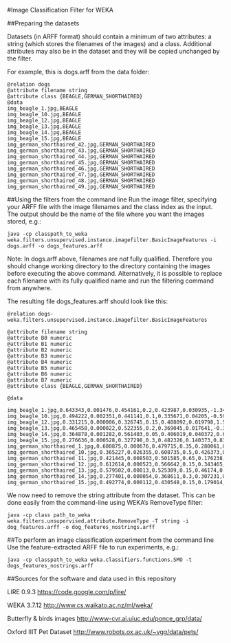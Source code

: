 #Image Classification Filter for WEKA

##Preparing the datasets

Datasets (in ARFF format) should contain a minimum of two attributes: a string (which stores the filenames of the images) and a class.
Additional attributes may also be in the dataset and they will be copied unchanged by the filter.

For example, this is dogs.arff from the data folder:
````
@relation dogs
@attribute filename string
@attribute class {BEAGLE,GERMAN_SHORTHAIRED}
@data
img_beagle_1.jpg,BEAGLE
img_beagle_10.jpg,BEAGLE
img_beagle_12.jpg,BEAGLE
img_beagle_13.jpg,BEAGLE
img_beagle_14.jpg,BEAGLE
img_beagle_15.jpg,BEAGLE
img_german_shorthaired_42.jpg,GERMAN_SHORTHAIRED
img_german_shorthaired_43.jpg,GERMAN_SHORTHAIRED
img_german_shorthaired_44.jpg,GERMAN_SHORTHAIRED
img_german_shorthaired_45.jpg,GERMAN_SHORTHAIRED
img_german_shorthaired_46.jpg,GERMAN_SHORTHAIRED
img_german_shorthaired_47.jpg,GERMAN_SHORTHAIRED
img_german_shorthaired_48.jpg,GERMAN_SHORTHAIRED
img_german_shorthaired_49.jpg,GERMAN_SHORTHAIRED

````

##Using the filters from the command line
Run the image filter, specifying your ARFF file with the image filenames and the class index as the input. The output should be the name of the file where you want the images stored, e.g.:
````
java -cp classpath_to_weka weka.filters.unsupervised.instance.imagefilter.BasicImageFeatures -i dogs.arff -o dogs_features.arff

````

Note: In dogs.arff above, filenames are *not* fully qualified.
Therefore you should change working directory to the directory containing the images before executing the above command.
Alternatively, it is possible to replace each filename with its fully qualified name and run the filtering command from anywhere.

The resulting file dogs_features.arff should look like this:
````
@relation dogs-weka.filters.unsupervised.instance.imagefilter.BasicImageFeatures

@attribute filename string
@attribute B0 numeric
@attribute B1 numeric
@attribute B2 numeric
@attribute B3 numeric
@attribute B4 numeric
@attribute B5 numeric
@attribute B6 numeric
@attribute B7 numeric
@attribute class {BEAGLE,GERMAN_SHORTHAIRED}

@data

img_beagle_1.jpg,0.643343,0.001476,0.454161,0.2,0.423987,0.030935,-1.343615,0.014667,BEAGLE
img_beagle_10.jpg,0.494222,0.002351,0.441141,0.1,0.335671,0.04205,-0.598587,0.006612,BEAGLE
img_beagle_12.jpg,0.331215,0.000006,0.326745,0.15,0.408092,0.019798,1.555223,0.012856,BEAGLE
img_beagle_13.jpg,0.465458,0.000022,0.522355,0.2,0.369045,0.017641,-0.303355,0.006667,BEAGLE
img_beagle_14.jpg,0.364878,0.001282,0.561403,0.05,0.406019,0.040372,0.669394,0.005801,BEAGLE
img_beagle_15.jpg,0.276636,0.000528,0.327298,0.3,0.482326,0.140373,0.835263,0.007303,BEAGLE
img_german_shorthaired_1.jpg,0.600875,0.000676,0.479715,0.35,0.280061,0.105351,-0.580938,0.00561,GERMAN_SHORTHAIRED
img_german_shorthaired_10.jpg,0.365227,0.026355,0.608735,0.5,0.426373,0.107652,0.681518,0.007427,GERMAN_SHORTHAIRED
img_german_shorthaired_11.jpg,0.421445,0.008503,0.501585,0.65,0.176238,0.097867,0.618,0.005207,GERMAN_SHORTHAIRED
img_german_shorthaired_12.jpg,0.612614,0.000523,0.566642,0.15,0.343465,0.065314,-0.452935,0.005825,GERMAN_SHORTHAIRED
img_german_shorthaired_13.jpg,0.579502,0.00013,0.525309,0.15,0.46174,0.065948,-0.639345,0.006653,GERMAN_SHORTHAIRED
img_german_shorthaired_14.jpg,0.277401,0.000054,0.368611,0.3,0.307231,0.101645,1.745103,0.010519,GERMAN_SHORTHAIRED
img_german_shorthaired_15.jpg,0.492774,0.000112,0.430548,0.15,0.179014,0.050152,-0.776866,0.010237,GERMAN_SHORTHAIRED
````

We now need to remove the string attribute from the dataset. 
This can be done easily from the command-line using WEKA’s RemoveType filter:
````
java -cp class path_to_weka weka.filters.unsupervised.attribute.RemoveType -T string -i dog_features.arff -o dog_features_nostrings.arff
````

##To perform an image classification experiment from the command line
Use the feature-extracted ARFF file to run experiments, e.g.:

````
java -cp classpath_to_weka weka.classifiers.functions.SMO -t dogs_features_nostrings.arff
````

##Sources for the software and data used in this repository

LIRE 0.9.3 https://code.google.com/p/lire/

WEKA 3.7.12 http://www.cs.waikato.ac.nz/ml/weka/

Butterfly & birds images http://www-cvr.ai.uiuc.edu/ponce_grp/data/

Oxford IIIT Pet Dataset http://www.robots.ox.ac.uk/~vgg/data/pets/

